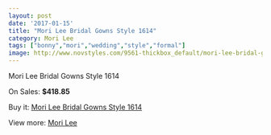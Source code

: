 ```yaml
---
layout: post
date: '2017-01-15'
title: "Mori Lee Bridal Gowns Style 1614"
category: Mori Lee
tags: ["bonny","mori","wedding","style","formal"]
image: http://www.novstyles.com/9561-thickbox_default/mori-lee-bridal-gowns-style-1614.jpg
---
```

Mori Lee Bridal Gowns Style 1614

On Sales: **$418.85**
<a href="https://www.novstyles.com/en/mori-lee/6788-mori-lee-bridal-gowns-style-1614.html"><amp-img layout="responsive" width="600" height="600" src="//www.novstyles.com/9561-thickbox_default/mori-lee-bridal-gowns-style-1614.jpg" alt="Mori Lee Bridal Gowns Style 1614 0" /></a>

Buy it: [Mori Lee Bridal Gowns Style 1614](https://www.novstyles.com/en/mori-lee/6788-mori-lee-bridal-gowns-style-1614.html "Mori Lee Bridal Gowns Style 1614")

View more: [Mori Lee](https://www.novstyles.com/en/47-mori-lee "Mori Lee")